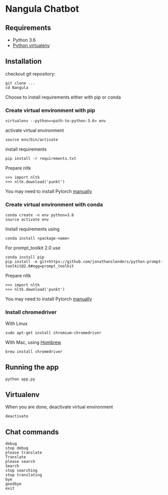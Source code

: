 # Nangula Chatbot

## Requirements
* Python 3.6
* [Python virtualenv](http://docs.python-guide.org/en/latest/dev/virtualenvs/)


## Installation
checkout git repository:

    git clone ...
    cd Nangula

Choose to install requirements either with pip or conda

### Create virtual environment with pip

    virtualenv --python=<path-to-python-3.6> env

activate virtual environment

    source env/bin/activate

install requirements

    pip install -r requirements.txt

Prepare nltk

    >>> import nltk
    >>> nltk.download('punkt')

You may need to install Pytorch [manually](http://pytorch.org/)

### Create virtual environment with conda

    conda create -n env python=3.6
    source activate env

Install requirements using

    conda install <package-name>

For prompt_toolkit 2.0 use

    conda install pip
    pip install -e git+https://github.com/jonathanslenders/python-prompt-toolkit@2.0#egg=prompt_toolkit

Prepare nltk

    >>> import nltk
    >>> nltk.download('punkt')

You may need to install Pytorch [manually](http://pytorch.org/)

### Install chromedriver

With Linux

    sudo apt-get install chromium-chromedriver

With Mac, using [Hombrew](https://brew.sh/)

    brew install chromedriver

## Running the app

    python app.py

## Virtualenv
When you are done, deactivate virtual environment

    deactivate

## Chat commands
    debug
    stop debug
    please translate
    Translate
    please search
    Search 
    stop searching
    stop translating
    bye
    goodbye
    exit
